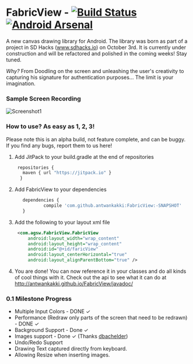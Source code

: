 # FabricView - [![Build Status](https://travis-ci.org/antwankakki/FabricView.svg?branch=master)](https://travis-ci.org/antwankakki/FabricView) [![Android Arsenal](https://img.shields.io/badge/Android%20Arsenal-FabricView-blue.svg?style=flat)](http://android-arsenal.com/details/1/2616)

A new canvas drawing library for Android. The library was born as part of a project in SD Hacks (www.sdhacks.io) on October 3rd. It is currently under construction and will be refactored and polished in the coming weeks! Stay tuned.

*Why?* From Doodling on the screen and unleashing the user's creativity to capturing his signature for authentication purposes... The limit is your imagination.

### Sample Screen Recording
![Screenshot1](http://i.imgur.com/9nME9Yt.gif)

### How to use? As easy as 1, 2, 3!
Please note this is an alpha build, not feature complete, and can be buggy. If you find any bugs, report them to us here!  
  1. Add JitPack to your build.gradle at the end of repositories
  
     ```javascript
      repositories {
        maven { url "https://jitpack.io" }
       }
     ```
  2. Add FabricView to your dependencies
    
     ```javascript
       	dependencies {
       	        compile 'com.github.antwankakki:FabricView:-SNAPSHOT'
       	}
     ```
  3. Add the following to your layout xml file
  
     ```XML
      <com.agsw.FabricView.FabricView
          android:layout_width="wrap_content"
          android:layout_height="wrap_content"
          android:id="@+id/faricView"
          android:layout_centerHorizontal="true"
          android:layout_alignParentBottom="true" />
     ```
  4. You are done! You can now reference it in your classes and do all kinds of cool things with it. Check out the api to see what it can do at http://antwankakki.github.io/FabricView/javadoc/

### 0.1 Milestone Progress
 * Multiple Input Colors - DONE ✓
 * Performance (Redraw only parts of the screen that need to be redrawn) - DONE ✓
 * Background Support - Done ✓
 * Images support - Done ✓ (Thanks [dbachelder](https://github.com/dbachelder))
 * Undo/Redo Support
 * Drawing Text captured directly from keyboard.
 * Allowing Resize when inserting images.
